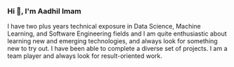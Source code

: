 ### Hi 👋, I'm Aadhil Imam

I have two plus years technical exposure in Data Science, Machine Learning, and Software Engineering fields and I am quite enthusiastic about learning new and emerging technologies, and always look for something new to try out. I have been able to complete a diverse set of projects. I am a team player and always look for result-oriented work.
